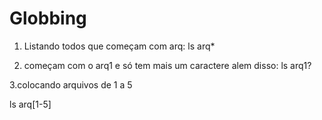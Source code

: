 # Globbing

1. Listando todos que começam com arq: ls arq*

2. começam com o arq1 e só tem mais um caractere alem disso: ls arq1?

3.colocando arquivos de 1 a 5

ls arq[1-5]